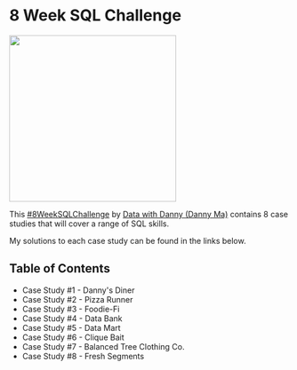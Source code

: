# 8 Week SQL Challenge

<img src="https://github.com/SophiaTulip/8_Week_SQL_Challenge/assets/157422079/f9b7458e-9425-4834-ba2a-af83687aaeda" width="300"/>

This [#8WeekSQLChallenge](https://8weeksqlchallenge.com/) by [Data with Danny (Danny Ma)](https://www.linkedin.com/in/datawithdanny) contains 8 case studies that will cover a range of SQL skills.

My solutions to each case study can be found in the links below.

## Table of Contents

- Case Study #1 - Danny's Diner
- Case Study #2 - Pizza Runner
- Case Study #3 - Foodie-Fi
- Case Study #4 - Data Bank
- Case Study #5 - Data Mart
- Case Study #6 - Clique Bait
- Case Study #7 - Balanced Tree Clothing Co.
- Case Study #8 - Fresh Segments
